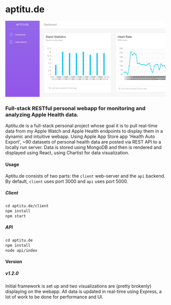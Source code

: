 # aptitu.de

![Cover Photo](https://raw.githubusercontent.com/drewrerikson/aptitu.de/main/cover.png)

### Full-stack RESTful personal webapp for monitoring and analyzing Apple Health data. 
Aptitu.de is a full-stack personal project whose goal it is to pull real-time data from my Apple Watch and Apple Health endpoints to display them in a dynamic and intuitive webapp. Using Apple App Store app 'Health Auto Export', ~90 datasets of personal health data are posted via REST API to a locally run server. Data is stored using MongoDB and then is rendered and displayed using React, using Chartist for data visualization.

#### Usage
Aptitu.de consists of two parts: the `client` web-server and the `api` backend. By default, `client` uses port 3000 and `api` uses port 5000.

##### Client
```
cd aptitu.de/client
npm install
npm start
```

##### API
```
cd aptitu.de
npm install
node api/index
```

#### Version

##### v1.2.0
Initial framework is set up and two visualizations are (pretty brokenly) displaying on the webapp. All data is updated in real-time using Express, a lot of work to be done for performance and UI.
